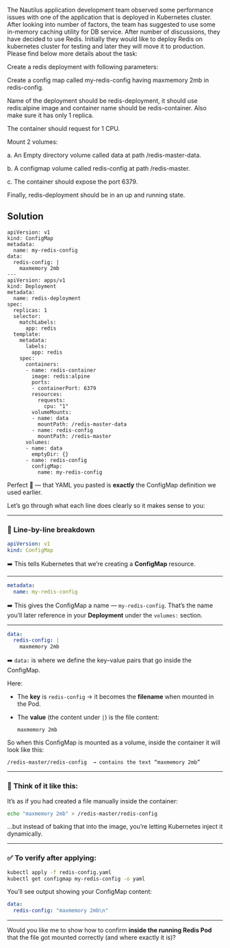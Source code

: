 The Nautilus application development team observed some performance issues with one of the application that is deployed in Kubernetes cluster. After looking into number of factors, the team has suggested to use some in-memory caching utility for DB service. After number of discussions, they have decided to use Redis. Initially they would like to deploy Redis on kubernetes cluster for testing and later they will move it to production. Please find below more details about the task:


Create a redis deployment with following parameters:

Create a config map called my-redis-config having maxmemory 2mb in redis-config.

Name of the deployment should be redis-deployment, it should use
redis:alpine image and container name should be redis-container. Also make sure it has only 1 replica.

The container should request for 1 CPU.

Mount 2 volumes:

a. An Empty directory volume called data at path /redis-master-data.

b. A configmap volume called redis-config at path /redis-master.

c. The container should expose the port 6379.

Finally, redis-deployment should be in an up and running state.

## Solution
```
apiVersion: v1
kind: ConfigMap
metadata:
  name: my-redis-config
data:
  redis-config: |
    maxmemory 2mb
---
apiVersion: apps/v1
kind: Deployment
metadata:
  name: redis-deployment
spec:
  replicas: 1
  selector:
    matchLabels:
      app: redis
  template:
    metadata:
      labels:
        app: redis
    spec:
      containers:
      - name: redis-container
        image: redis:alpine
        ports:
        - containerPort: 6379
        resources:
          requests:
            cpu: "1"
        volumeMounts:
        - name: data
          mountPath: /redis-master-data
        - name: redis-config
          mountPath: /redis-master
      volumes:
      - name: data
        emptyDir: {}
      - name: redis-config
        configMap:
          name: my-redis-config

```

Perfect 👏 — that YAML you pasted is **exactly** the ConfigMap definition we used earlier.

Let’s go through what each line does clearly so it makes sense to you:

---

### 🧩 **Line-by-line breakdown**

```yaml
apiVersion: v1
kind: ConfigMap
```

➡️ This tells Kubernetes that we’re creating a **ConfigMap** resource.

---

```yaml
metadata:
  name: my-redis-config
```

➡️ This gives the ConfigMap a name — `my-redis-config`.
That’s the name you’ll later reference in your **Deployment** under the `volumes:` section.

---

```yaml
data:
  redis-config: |
    maxmemory 2mb
```

➡️ `data:` is where we define the key–value pairs that go inside the ConfigMap.

Here:

* The **key** is `redis-config` → it becomes the **filename** when mounted in the Pod.
* The **value** (the content under `|`) is the file content:

  ```
  maxmemory 2mb
  ```

So when this ConfigMap is mounted as a volume, inside the container it will look like this:

```
/redis-master/redis-config  → contains the text “maxmemory 2mb”
```

---

### 🧠 Think of it like this:

It’s as if you had created a file manually inside the container:

```bash
echo "maxmemory 2mb" > /redis-master/redis-config
```

…but instead of baking that into the image, you’re letting Kubernetes inject it dynamically.

---

### ✅ To verify after applying:

```bash
kubectl apply -f redis-config.yaml
kubectl get configmap my-redis-config -o yaml
```

You’ll see output showing your ConfigMap content:

```yaml
data:
  redis-config: "maxmemory 2mb\n"
```

---

Would you like me to show how to confirm **inside the running Redis Pod** that the file got mounted correctly (and where exactly it is)?
